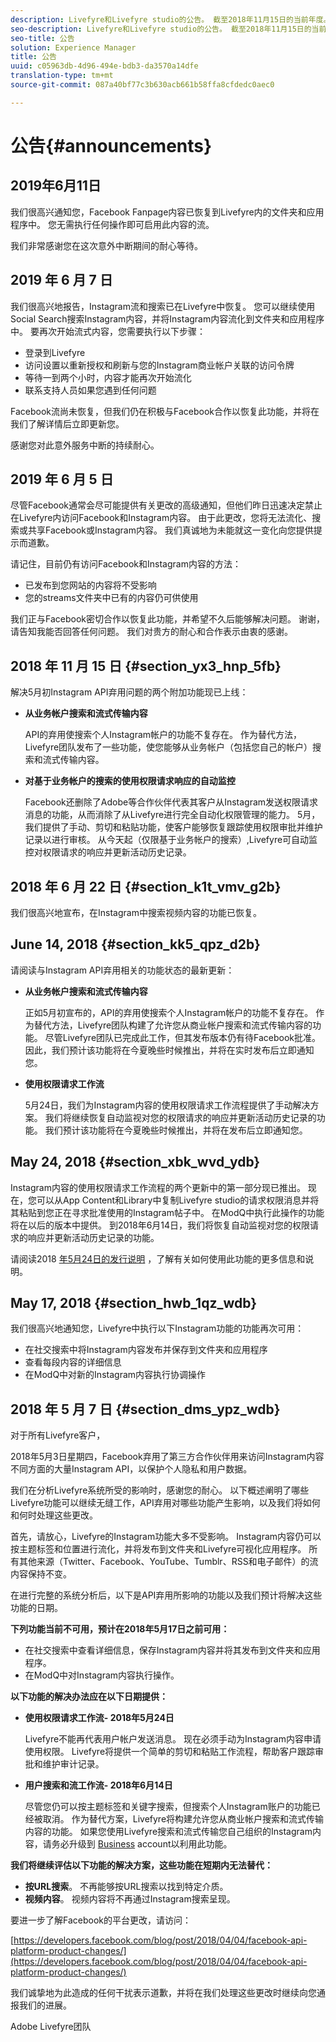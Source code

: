 ```yaml
---
description: Livefyre和Livefyre studio的公告。 截至2018年11月15日的当前年度。
seo-description: Livefyre和Livefyre studio的公告。 截至2018年11月15日的当前年度。
seo-title: 公告
solution: Experience Manager
title: 公告
uuid: c05963db-4d96-494e-bdb3-da3570a14dfe
translation-type: tm+mt
source-git-commit: 087a40bf77c3b630acb661b58ffa8cfdedc0aec0

---
```



# 公告{#announcements}

## 2019年6月11日

我们很高兴通知您，Facebook Fanpage内容已恢复到Livefyre内的文件夹和应用程序中。 您无需执行任何操作即可启用此内容的流。

我们非常感谢您在这次意外中断期间的耐心等待。

## 2019 年 6 月 7 日

我们很高兴地报告，Instagram流和搜索已在Livefyre中恢复。 您可以继续使用Social Search搜索Instagram内容，并将Instagram内容流化到文件夹和应用程序中。 要再次开始流式内容，您需要执行以下步骤：
* 登录到Livefyre
* 访问设置以重新授权和刷新与您的Instagram商业帐户关联的访问令牌
* 等待一到两个小时，内容才能再次开始流化
* 联系支持人员如果您遇到任何问题

Facebook流尚未恢复，但我们仍在积极与Facebook合作以恢复此功能，并将在我们了解详情后立即更新您。

感谢您对此意外服务中断的持续耐心。

## 2019 年 6 月 5 日

尽管Facebook通常会尽可能提供有关更改的高级通知，但他们昨日迅速决定禁止在Livefyre内访问Facebook和Instagram内容。 由于此更改，您将无法流化、搜索或共享Facebook或Instagram内容。  我们真诚地为未能就这一变化向您提供提示而道歉。

请记住，目前仍有访问Facebook和Instagram内容的方法：

* 已发布到您网站的内容将不受影响
* 您的streams文件夹中已有的内容仍可供使用

我们正与Facebook密切合作以恢复此功能，并希望不久后能够解决问题。 谢谢，请告知我能否回答任何问题。 我们对贵方的耐心和合作表示由衷的感谢。



## 2018 年 11 月 15 日 {#section_yx3_hnp_5fb}

解决5月初Instagram API弃用问题的两个附加功能现已上线：

* **从业务帐户搜索和流式传输内容**

   API的弃用使搜索个人Instagram帐户的功能不复存在。 作为替代方法，Livefyre团队发布了一些功能，使您能够从业务帐户（包括您自己的帐户）搜索和流式传输内容。

* **对基于业务帐户的搜索的使用权限请求响应的自动监控**

   Facebook还删除了Adobe等合作伙伴代表其客户从Instagram发送权限请求消息的功能，从而消除了从Livefyre进行完全自动化权限管理的能力。 5月，我们提供了手动、剪切和粘贴功能，使客户能够恢复跟踪使用权限审批并维护记录以进行审核。 从今天起（仅限基于业务帐户的搜索）,Livefyre可自动监控对权限请求的响应并更新活动历史记录。

## 2018 年 6 月 22 日 {#section_k1t_vmv_g2b}

我们很高兴地宣布，在Instagram中搜索视频内容的功能已恢复。

## June 14, 2018 {#section_kk5_qpz_d2b}

请阅读与Instagram API弃用相关的功能状态的最新更新：

* **从业务帐户搜索和流式传输内容**

   正如5月初宣布的，API的弃用使搜索个人Instagram帐户的功能不复存在。 作为替代方法，Livefyre团队构建了允许您从商业帐户搜索和流式传输内容的功能。 尽管Livefyre团队已完成此工作，但其发布版本仍有待Facebook批准。 因此，我们预计该功能将在今夏晚些时候推出，并将在实时发布后立即通知您。

* **使用权限请求工作流**

   5月24日，我们为Instagram内容的使用权限请求工作流程提供了手动解决方案。 我们将继续恢复自动监视对您的权限请求的响应并更新活动历史记录的功能。 我们预计该功能将在今夏晚些时候推出，并将在发布后立即通知您。

## May 24, 2018 {#section_xbk_wvd_ydb}

Instagram内容的使用权限请求工作流程的两个更新中的第一部分现已推出。 现在，您可以从App Content和Library中复制Livefyre studio的请求权限消息并将其粘贴到您正在寻求批准使用的Instagram帖子中。 在ModQ中执行此操作的功能将在以后的版本中提供。 到2018年6月14日，我们将恢复自动监视对您的权限请求的响应并更新活动历史记录的功能。

请阅读2018 [年5月24日的发行说明](/help/using/c-rn/previous-rns/rn2018/c-rn-2018-may-24.md#c_rn) ，了解有关如何使用此功能的更多信息和说明。

## May 17, 2018 {#section_hwb_1qz_wdb}

我们很高兴地通知您，Livefyre中执行以下Instagram功能的功能再次可用：

* 在社交搜索中将Instagram内容发布并保存到文件夹和应用程序
* 查看每段内容的详细信息
* 在ModQ中对新的Instagram内容执行协调操作

## 2018 年 5 月 7 日 {#section_dms_ypz_wdb}

对于所有Livefyre客户，

2018年5月3日星期四，Facebook弃用了第三方合作伙伴用来访问Instagram内容不同方面的大量Instagram API，以保护个人隐私和用户数据。

我们在分析Livefyre系统所受的影响时，感谢您的耐心。 以下概述阐明了哪些Livefyre功能可以继续无缝工作，API弃用对哪些功能产生影响，以及我们将如何和何时处理这些更改。

首先，请放心，Livefyre的Instagram功能大多不受影响。 Instagram内容仍可以按主题标签和位置进行流化，并将发布到文件夹和Livefyre可视化应用程序。 所有其他来源（Twitter、Facebook、YouTube、Tumblr、RSS和电子邮件）的流内容保持不变。

在进行完整的系统分析后，以下是API弃用所影响的功能以及我们预计将解决这些功能的日期。

**下列功能当前不可用，预计在2018年5月17日之前可用：**

* 在社交搜索中查看详细信息，保存Instagram内容并将其发布到文件夹和应用程序。
* 在ModQ中对Instagram内容执行操作。

**以下功能的解决办法应在以下日期提供：**

* **使用权限请求工作流- 2018年5月24日**

   Livefyre不能再代表用户帐户发送消息。 现在必须手动为Instagram内容申请使用权限。 Livefyre将提供一个简单的剪切和粘贴工作流程，帮助客户跟踪审批和维护审计记录。

* **用户搜索和流工作流- 2018年6月14日**

   尽管您仍可以按主题标签和关键字搜索，但搜索个人Instagram账户的功能已经被取消。 作为替代方案，Livefyre将构建允许您从商业帐户搜索和流式传输内容的功能。 如果您使用Livefyre搜索和流式传输您自己组织的Instagram内容，请务必升级到 [Business](https://help.instagram.com/502981923235522?helpref=search&sr=2&query=change%20personal%20account%20to%20business%20account) account以利用此功能。

**我们将继续评估以下功能的解决方案，这些功能在短期内无法替代：**

* **按URL搜索**。 不再能够按URL搜索以找到特定介质。
* **视频内容**。 视频内容将不再通过Instagram搜索呈现。

要进一步了解Facebook的平台更改，请访问：

[https://developers.facebook.com/blog/post/2018/04/04/facebook-api-platform-product-changes/](https://developers.facebook.com/blog/post/2018/04/04/facebook-api-platform-product-changes/)

我们诚挚地为此造成的任何干扰表示道歉，并将在我们处理这些更改时继续向您通报我们的进展。

Adobe Livefyre团队
